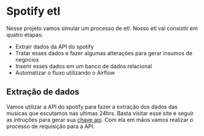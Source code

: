 # Spotify etl

Nesse projeto vamos simular um processo de etl. Nosso etl vai consistir em quatro etapas:
* Extrair dados da API do spotify
* Tratar esses dados e fazer algumas alterações para gerar insumos de negocios
* Inserir esses dados em um banco de dados relacional
* Automatizar o fluxo utilizando o Airflow

## Extração de dados

Vamos utilizar a API do spotify para fazer a extração dos dados das musicas que escutamos nas ultimas 24hrs. 
Basta visitar esse site e seguir as intruções para gerar sua [chave api](https://developer.spotify.com/documentation/web-api/tutorials/getting-started).
Com ela em mãos vamos realizar o processo de requisição para a API.